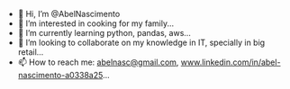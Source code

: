 - 👋 Hi, I’m @AbelNascimento
- 👀 I’m interested in cooking for my family...
- 🌱 I’m currently learning python, pandas, aws...
- 💞️ I’m looking to collaborate on my knowledge in IT, specially in big retail...
- 📫 How to reach me: abelnasc@gmail.com, www.linkedin.com/in/abel-nascimento-a0338a25...

<!---
AbelNascimento/AbelNascimento is a ✨ special ✨ repository because its `README.md` (this file) appears on your GitHub profile.
You can click the Preview link to take a look at your changes.
--->
